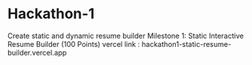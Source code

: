 # Hackathon-1
Create static and dynamic resume builder
Milestone 1: Static Interactive Resume Builder (100 Points)
vercel link : hackathon1-static-resume-builder.vercel.app
